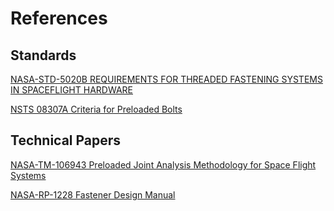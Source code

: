 # References

## Standards

[NASA-STD-5020B REQUIREMENTS FOR THREADED FASTENING SYSTEMS IN SPACEFLIGHT HARDWARE](references/2021-08-06-nasa-std-5020b_final.pdf)

[NSTS 08307A Criteria for Preloaded Bolts](references/NSTS_08307_RevA_Criteria_for_Preloaded_Bolts.pdf)


## Technical Papers

[NASA-TM-106943 Preloaded Joint Analysis Methodology for Space Flight Systems](references/NASA-TM-106943_preloaded_joint_analysis_methodology_for_space_flight_systems.pdf)

[NASA-RP-1228 Fastener Design Manual](references/rp-1228_fastener_design_manual.pdf)
